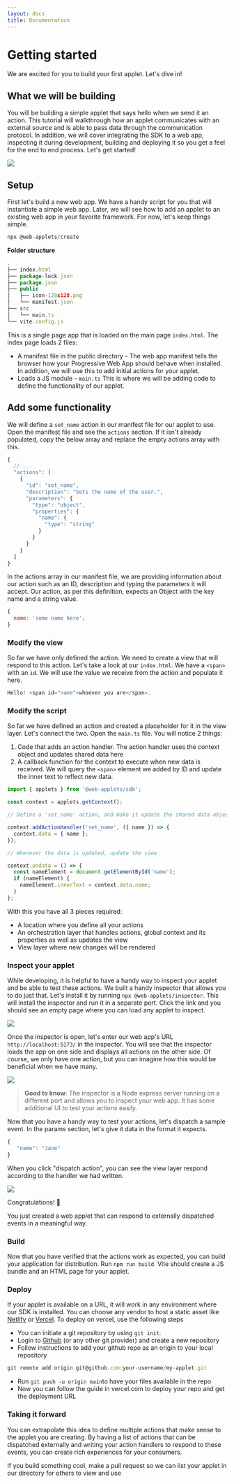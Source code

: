 ```yaml
---
layout: docs
title: Documentation
---
```


# Getting started

We are excited for you to build your first applet. Let's dive in!

## What we will be building

You will be building a simple applet that says hello when we send it an action. This tutorial will walkthrough how an applet communicates with an external source and is able to pass data through the communication protocol. In addition, we will cover integrating the SDK to a web app, inspecting it during development, building and deploying it so you get a feel for the end to end process. Let's get started!

![](/assets/docs/web-applets-example.png)

## Setup

First let's build a new web app. We have a handy script for you that will instantiate a simple web app. Later, we will see how to add an applet to an existing web app in your favorite framework. For now, let's keep things simple.

```jsx
npx @web-applets/create
```

**Folder structure**

```jsx
.
├── index.html
├── package-lock.json
├── package.json
├── public
│   ├── icon-128x128.png
│   └── manifest.json
├── src
│   └── main.ts
└── vite.config.js
```

This is a single page app that is loaded on the main page `index.html`. The index page loads 2 files:

- A manifest file in the public directory - The web app manifest tells the browser how your Progressive Web App should behave when installed. In addition, we will use this to add initial actions for your applet.
- Loads a JS module - `main.ts` This is where we will be adding code to define the functionality of our applet.

## Add some functionality

We will define a `set_name` action in our manifest file for our applet to use. Open the manifest file and see the `actions` section. If it isn't already populated, copy the below array and replace the empty actions array with this.

```jsx
{
  // ...
  "actions": [
    {
      "id": "set_name",
      "description": "Sets the name of the user.",
      "parameters": {
        "type": "object",
        "properties": {
          "name": {
            "type": "string"
          }
        }
      }
    }
  ]
}
```

In the actions array in our manifest file, we are providing information about our action such as an ID, description and typing the parameters it will accept. Our action, as per this definition, expects an Object with the key name and a string value.

```jsx
{
  name: 'some name here';
}
```

### Modify the view

So far we have only defined the action. We need to create a view that will respond to this action. Let's take a look at our `index.html`. We have a `<span>` with an `id`. We will use the value we receive from the action and populate it here.

```jsx
Hello! <span id="name">whoever you are</span>.
```

### Modify the script

So far we have defined an action and created a placeholder for it in the view layer. Let's connect the two. Open the `main.ts` file. You will notice 2 things:

1. Code that adds an action handler. The action handler uses the context object and updates shared data here
2. A callback function for the context to execute when new data is received. We will query the `<span>` element we added by ID and update the inner text to reflect new data.

```jsx
import { applets } from '@web-applets/sdk';

const context = applets.getContext();

// Define a 'set_name' action, and make it update the shared data object with the new name

context.addActionHandler('set_name', ({ name }) => {
  context.data = { name };
});

// Whenever the data is updated, update the view

context.ondata = () => {
  const nameElement = document.getElementById('name');
  if (nameElement) {
    nameElement.innerText = context.data.name;
  }
};
```

With this you have all 3 pieces required:

- A location where you define all your actions
- An orchestration layer that handles actions, global context and its properties as well as updates the view
- View layer where new changes will be rendered

### Inspect your applet

While developing, it is helpful to have a handy way to inspect your applet and be able to test these actions. We built a handy inspector that allows you to do just that. Let's install it by running `npx @web-applets/inspector`. This will install the inspector and run it in a separate port. Click the link and you should see an empty page where you can load any applet to inspect.

![](/assets/docs/web-applets-inspector.png)

Once the inspector is open, let's enter our web app's URL `http://localhost:5173/` in the inspector. You will see that the inspector loads the app on one side and displays all actions on the other side. Of course, we only have one action, but you can imagine how this would be beneficial when we have many.

![](/assets/docs/web-applets-inspector-url.png)

> **Good to know**: The inspector is a Node express server running on a different port and allows you to inspect your web app. It has some additional UI to test your actions easily.

Now that you have a handy way to test your actions, let's dispatch a sample event. In the params section, let's give it data in the format it expects.

```javascript
{
   "name": "Jane"
}
```

When you click "dispatch action", you can see the view layer respond according to the handler we had written.

![](/assets/docs/web-applets-inspector-url.png)

Congratulations! 🎉

You just created a web applet that can respond to externally dispatched events in a meaningful way.

### Build

Now that you have verified that the actions work as expected, you can build your application for distribution. Run `npm run build`. Vite should create a JS bundle and an HTML page for your applet.

### Deploy

If your applet is available on a URL, it will work in any environment where our SDK is installed. You can choose any vendor to host a static asset like [Netlify](https://www.netlify.com/) or [Vercel](https://vercel.com/). To deploy on vercel, use the following steps

- You can initiate a git repository by using `git init`.
- Login to [Github](https://github.com/) (or any other git provider) and create a new repository
- Follow instructions to add your github repo as an origin to your local repository

```javascript
git remote add origin git@github.com:your-username/my-applet.git
```

- Run `git push -u origin main`to have your files available in the repo
- Now you can follow the guide in vercel.com to deploy your repo and get the deployment URL

### Taking it forward

You can extrapolate this idea to define multiple actions that make sense to the applet you are creating. By having a list of actions that can be dispatched externally and writing your action handlers to respond to these events, you can create rich experiences for your consumers.

If you build something cool, make a pull request so we can list your applet in our directory for others to view and use
